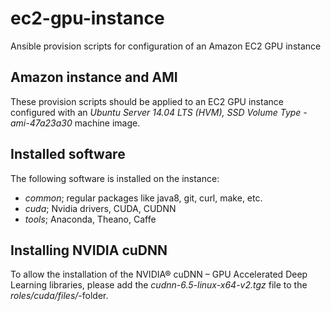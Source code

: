 # ec2-gpu-instance
Ansible provision scripts for configuration of an Amazon EC2 GPU instance

## Amazon instance and AMI

These provision scripts should be applied to an EC2 GPU instance configured with an *Ubuntu Server 14.04 LTS (HVM), SSD Volume Type - ami-47a23a30* machine image.

## Installed software

The following software is installed on the instance:
- *common*; regular packages like java8, git, curl, make, etc.
- *cuda*; Nvidia drivers, CUDA, CUDNN
- *tools*; Anaconda, Theano, Caffe


## Installing NVIDIA cuDNN
To allow the installation of the NVIDIA® cuDNN – GPU Accelerated Deep Learning libraries, please add the *cudnn-6.5-linux-x64-v2.tgz* file to the *roles/cuda/files/*-folder.
